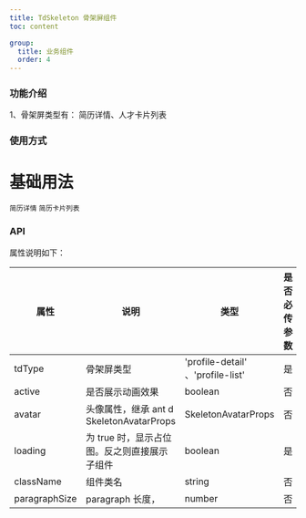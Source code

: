 ```yaml
---
title: TdSkeleton 骨架屏组件
toc: content

group:
  title: 业务组件
  order: 4
---
```


### 功能介绍

1、骨架屏类型有： 简历详情、人才卡片列表

### 使用方式

# 基础用法

<code src="../../src/business/TdSkeleton/demos/profiledetail.tsx" >简历详情</code>
<code src="../../src/business/TdSkeleton/demos/profilelist.tsx" >简历卡片列表</code>

### API

属性说明如下：

| 属性          | 说明                                         | 类型                              | 是否必传参数 | 默认值    |
| ------------- | -------------------------------------------- | --------------------------------- | ------------ | --------- |
| tdType        | 骨架屏类型                                   | 'profile-detail' 、'profile-list' | 是           |
| active        | 是否展示动画效果                             | boolean                           | 否           |
| avatar        | 头像属性，继承 ant d SkeletonAvatarProps     | SkeletonAvatarProps               | 否           |
| loading       | 为 true 时，显示占位图。反之则直接展示子组件 | boolean                           | 是           | 默认 true |
| className     | 组件类名                                     | string                            | 否           |
| paragraphSize | paragraph 长度，                             | number                            | 否           |
